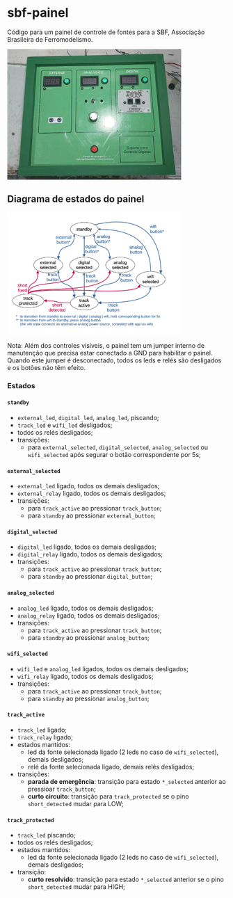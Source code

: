 # sbf-painel

Código para um painel de controle de fontes para a SBF, Associação Brasileira de Ferromodelismo.

<img src="sbf-painel-frente.jpg" width="400"/>

## Diagrama de estados do painel

<img src="panel-states.png" width="400"/>

Nota: Além dos controles visíveis,
o painel tem um jumper interno de manutenção que precisa estar conectado a GND para habilitar o painel.
Quando este jumper é desconectado, todos os leds e relés são desligados
e os botões não têm efeito.

### Estados

#### `standby`

* `external_led`, `digital_led`, `analog_led`, piscando;
* `track_led` e `wifi_led` desligados;
* todos os relés desligados;
* transições:
  * para `external_selected`, `digital_selected`, `analog_selected` ou `wifi_selected` após segurar o botão correspondente por 5s;

#### `external_selected`

* `external_led` ligado, todos os demais desligados;
* `external_relay` ligado, todos os demais desligados;
* transições:
  * para `track_active` ao pressionar `track_button`;
  * para `standby` ao pressionar `external_button`;

#### `digital_selected`

* `digital_led` ligado, todos os demais desligados;
* `digital_relay` ligado, todos os demais desligados;
* transições:
  * para `track_active` ao pressionar `track_button`;
  * para `standby` ao pressionar `digital_button`;

#### `analog_selected`

* `analog_led` ligado, todos os demais desligados;
* `analog_relay` ligado, todos os demais desligados;
* transições:
  * para `track_active` ao pressionar `track_button`;
  * para `standby` ao pressionar `analog_button`;

#### `wifi_selected`

* `wifi_led` e `analog_led` ligados, todos os demais desligados;
* `wifi_relay` ligado, todos os demais desligados;
* transições:
  * para `track_active` ao pressionar `track_button`;
  * para `standby` ao pressionar `analog_button`;

#### `track_active`

* `track_led` ligado;
* `track_relay` ligado;
* estados mantidos:
  * led da fonte selecionada ligado (2 leds no caso de `wifi_selected`), demais desligados;
  * relé da fonte selecionada ligado, demais relés desligados;
* transições:
  * **parada de emergência**: transição para estado `*_selected` anterior ao pressioar `track_button`;
  * **curto circuito**: transição para `track_protected` se o pino `short_detected` mudar para LOW;

#### `track_protected`

* `track_led` piscando;
* todos os relés desligados;
* estados mantidos:
  * led da fonte selecionada ligado (2 leds no caso de `wifi_selected`), demais desligados;
* transição:
  * **curto resolvido**: transição para estado `*_selected` anterior se o pino `short_detected` mudar para HIGH;
